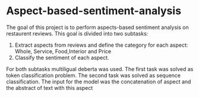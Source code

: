 # Aspect-based-sentiment-analysis
 The goal of this project is to perform aspects-based sentiment analysis on restaurent reviews.
 This goal is divided into two subtasks:
 1. Extract aspects from reviews and define the category for each aspect: Whole, Service, Food,Interior and Price
 2. Classify the sentiment of each aspect.
 
 For both subtasks multiligual deberta was used. The first task was solved as token classification problem. 
 The second task was solved as sequence classification. The input for the model was the concatenation of aspect and
 the abstract of text with this aspect

